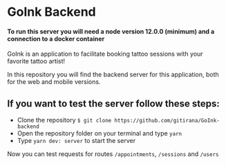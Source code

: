 # GoInk Backend
#### To run this server you will need a node version 12.0.0 (minimum) and a connection to a docker container

GoInk is an application to facilitate booking tattoo sessions with your favorite tattoo artist!

In this repository you will find the backend server for this application, both for the web and mobile versions.

## If you want to test the server follow these steps:
  * Clone the repository `$ git clone https://github.com/gitirana/GoInk-backend`
  * Open the repository folder on your terminal and type `yarn`
  * Type `yarn dev: server` to start the server
  
Now you can test requests for routes `/appointments`, `/sessions` and `/users`
  
